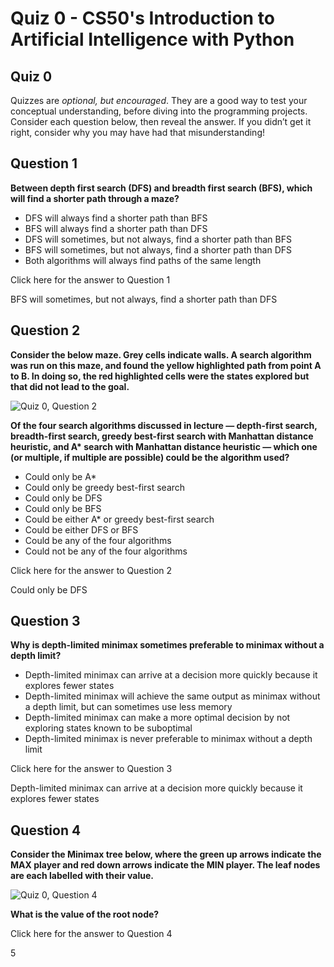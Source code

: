 # Quiz 0 - CS50's Introduction to Artificial Intelligence with Python
Quiz 0
------

Quizzes are _optional, but encouraged_. They are a good way to test your conceptual understanding, before diving into the programming projects. Consider each question below, then reveal the answer. If you didn’t get it right, consider why you may have had that misunderstanding!

Question 1
----------

**Between depth first search (DFS) and breadth first search (BFS), which will find a shorter path through a maze?**

*   DFS will always find a shorter path than BFS
*   BFS will always find a shorter path than DFS
*   DFS will sometimes, but not always, find a shorter path than BFS
*   BFS will sometimes, but not always, find a shorter path than DFS
*   Both algorithms will always find paths of the same length

Click here for the answer to Question 1

BFS will sometimes, but not always, find a shorter path than DFS

Question 2
----------

**Consider the below maze. Grey cells indicate walls. A search algorithm was run on this maze, and found the yellow highlighted path from point A to B. In doing so, the red highlighted cells were the states explored but that did not lead to the goal.**

![Quiz 0, Question 2](https://cs50.harvard.edu/ai/2024/quizzes/images/q0q2.png)

**Of the four search algorithms discussed in lecture — depth-first search, breadth-first search, greedy best-first search with Manhattan distance heuristic, and A\* search with Manhattan distance heuristic — which one (or multiple, if multiple are possible) could be the algorithm used?**

*   Could only be A\*
*   Could only be greedy best-first search
*   Could only be DFS
*   Could only be BFS
*   Could be either A\* or greedy best-first search
*   Could be either DFS or BFS
*   Could be any of the four algorithms
*   Could not be any of the four algorithms

Click here for the answer to Question 2

Could only be DFS

Question 3
----------

**Why is depth-limited minimax sometimes preferable to minimax without a depth limit?**

*   Depth-limited minimax can arrive at a decision more quickly because it explores fewer states
*   Depth-limited minimax will achieve the same output as minimax without a depth limit, but can sometimes use less memory
*   Depth-limited minimax can make a more optimal decision by not exploring states known to be suboptimal
*   Depth-limited minimax is never preferable to minimax without a depth limit

Click here for the answer to Question 3

Depth-limited minimax can arrive at a decision more quickly because it explores fewer states

Question 4
----------

**Consider the Minimax tree below, where the green up arrows indicate the MAX player and red down arrows indicate the MIN player. The leaf nodes are each labelled with their value.**

![Quiz 0, Question 4](https://cs50.harvard.edu/ai/2024/quizzes/images/q0q4.png)

**What is the value of the root node?**

Click here for the answer to Question 4

5
